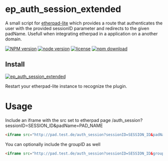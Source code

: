 ep_auth_session_extended
=============

A small script for [etherpad-lite](https://github.com/ether/etherpad-lite) which provides a route that authenticates the user with the provided sessionID parameter and redirects to the given padName.
Usefull when integrating etherpad in a application on a another domain.

[![NPM version][npm-image]][npm-url]
[![node version][node-image]][node-url]
[![license][license-image]][license-url]
[![npm download][download-image]][download-url]

[npm-image]: http://img.shields.io/npm/v/ep_auth_session_extended.svg?style=flat-square
[npm-url]: http://www.npmjs.com/package/ep_auth_session_extended
[node-image]: https://img.shields.io/badge/node.js-%3E=_0.10-green.svg?style=flat-square
[node-url]: http://nodejs.org/download/
[license-image]: https://img.shields.io/npm/l/ep_auth_session_extended.svg?style=flat-square
[license-url]: https://www.npmjs.com/package/ep_auth_session_extended
[download-image]: https://img.shields.io/npm/dt/ep_auth_session_extended.svg?style=flat-square
[download-url]: https://www.npmjs.com/package/ep_auth_session_extended


## Install
[![ep_auth_session_extended](https://nodei.co/npm/ep_auth_session_extended.png)](https://www.npmjs.com/package/ep_auth_session_extended)

Restart your etherpad-lite instance to recognize the plugin.

# Usage
Include an iframe with the src set to etherpad page /auth_session?sessionID=SESSION_ID&padName=PAD_NAME
```html
<iframe src="http://pad.test.de/auth_session?sessionID=SESSION_ID&padName=PAD_NAME" width="600" height="400"></iframe>
```
You can optionally include the groupID as well
```html
<iframe src="http://pad.test.de/auth_session?sessionID=SESSION_ID&groupID=GROUP_ID&padName=PAD_NAME" width="600" height="400"></iframe>
```
